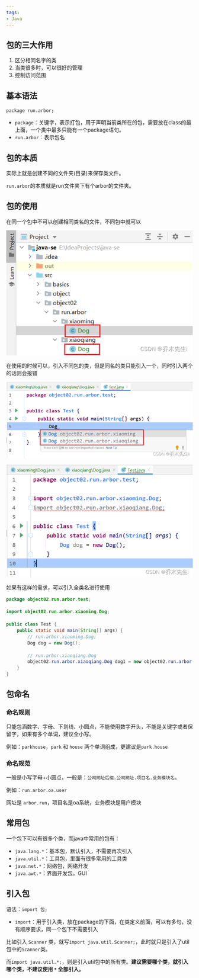 ```yaml
---
tags:
- Java
---
```


## 包的三大作用

1. 区分相同名字的类
2. 当类很多时，可以很好的管理
3. 控制访问范围

## 基本语法

`package run.arbor;`

- `package`：关键字，表示打包，用于声明当前类所在的包，需要放在class的最上面，一个类中最多只能有一个package语句。
- `run.arbor`：表示包名


## 包的本质
实际上就是创建不同的文件夹(目录)来保存类文件。

`run.arbor`的本质就是run文件夹下有个arbor的文件夹。

## 包的使用

在同一个包中不可以创建相同类名的文件，不同包中就可以

![](assets/Java包/image-20240429181429540.png)

在使用的时候可以，引入不同包的类，但是同名的类只能引入一个，同时引入两个的话则会报错

![](assets/Java包/image-20240429181444292.png)

![](assets/Java包/image-20240429181452876.png)

如果有这样的需求，可以引入全类名进行使用

```java
package object02.run.arbor.test;

import object02.run.arbor.xiaoming.Dog;

public class Test {
    public static void main(String[] args) {
        // run.arbor.xiaoming.Dog;
        Dog dog = new Dog();

        // run.arbor.xiaoqiang.Dog
        object02.run.arbor.xiaoqiang.Dog dog1 = new object02.run.arbor.xiaoqiang.Dog();
    }
}

```


## 包命名

### 命名规则

只能包涵数字、字母、下划线、小圆点，不能使用数字开头，不能是关键字或者保留字，如果有多个单词，建议全小写。

例如：`parkhouse`，`park` 和 `house` 两个单词组成，更建议是`park.house`

### 命名规范

一般是小写字母+小圆点，一般是：`公司网址后缀.公司网址.项目名.业务模块名`。

例如：`run.arbor.oa.user`

网址是 `arbor.run`，项目名是oa系统，业务模块是用户模块

## 常用包

一个包下可以有很多个类，而java中常用的包有：

- `java.lang.*`：基本包，默认引入，不需要再次引入
- `java.util.*`：工具包，里面有很多常用的工具类
- `java.net.*`：网络包，网络开发
- `java.awt.*`：界面开发包，GUI

## 引入包

语法：`import 包;`

- `import`：用于引入类，放在package的下面，在类定义前面，可以有多句，没有顺序要求，同一个包下不需要引入

比如引入 `Scanner` 类，就写`import java.util.Scanner;`，此时就只是引入了util包中的`Scanner`类。

而`import java.util.*;`，则是引入util包中的所有类。**建议需要哪个类，就引入哪个类，不建议使用 `*` 全部引入。**
